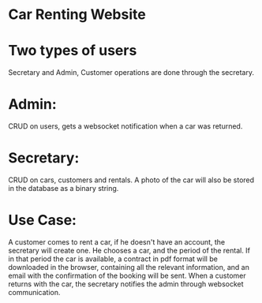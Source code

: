 # Car Renting Website

# Two types of users 
Secretary and Admin, Customer operations are done through the secretary.

# Admin: 
CRUD on users, gets a websocket notification when a car was returned.

# Secretary:
CRUD on cars, customers and rentals.
A photo of the car will also be stored in the database as a binary string.

# Use Case:
A customer comes to rent a car, if he doesn't have an account, the secretary will create one. 
He chooses a car, and the period of the rental. If in that period the car is available, a contract in pdf format will be downloaded in the browser, containing all the relevant information,
and an email with the confirmation of the booking will be sent.
When a customer returns with the car, the secretary notifies the admin through websocket communication.
